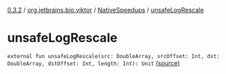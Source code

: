 [0.3.2](../../index.md) / [org.jetbrains.bio.viktor](../index.md) / [NativeSpeedups](index.md) / [unsafeLogRescale](.)

# unsafeLogRescale

`external fun unsafeLogRescale(src: DoubleArray, srcOffset: Int, dst: DoubleArray, dstOffset: Int, length: Int): Unit` [(source)](https://github.com/JetBrains-Research/viktor/blob/0.3.2/src/main/kotlin/org/jetbrains/bio/viktor/NativeSpeedups.kt#L64)